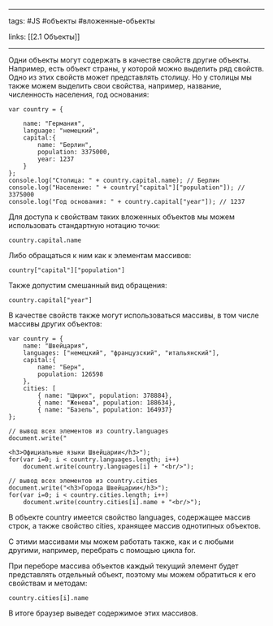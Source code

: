 ____

tags: #JS #объекты #вложенные-обьекты

links: [[2.1 Объекты]]

_____

Одни объекты могут содержать в качестве свойств другие объекты. 
Например, есть объект страны, у которой можно выделить ряд свойств. Одно из этих свойств может представлять столицу. Но у столицы мы также можем выделить свои свойства, например, название, численность населения, год основания:

~~~
var country = {
 
    name: "Германия",
    language: "немецкий",
    capital:{
        name: "Берлин",
        population: 3375000,
        year: 1237
    }
};
console.log("Столица: " + country.capital.name); // Берлин
console.log("Население: " + country["capital"]["population"]); // 3375000
console.log("Год основания: " + country.capital["year"]); // 1237
~~~

Для доступа к свойствам таких вложенных объектов мы можем использовать стандартную нотацию точки:
~~~
country.capital.name
~~~

Либо обращаться к ним как к элементам массивов:
~~~
country["capital"]["population"]
~~~

Также допустим смешанный вид обращения:
~~~
country.capital["year"]
~~~

В качестве свойств также могут использоваться массивы, в том числе массивы других объектов:
~~~
var country = {
    name: "Швейцария",
    languages: ["немецкий", "французский", "итальянский"],
    capital:{
        name: "Берн",
        population: 126598
    },
    cities: [
        { name: "Цюрих", population: 378884},
        { name: "Женева", population: 188634},
        { name: "Базель", population: 164937}
};
 
// вывод всех элементов из country.languages
document.write("
~~~

~~~
<h3>Официальные языки Швейцарии</h3>");
for(var i=0; i < country.languages.length; i++)
    document.write(country.languages[i] + "<br/>");
     
// вывод всех элементов из country.cities
document.write("<h3>Города Швейцарии</h3>");
for(var i=0; i < country.cities.length; i++)
    document.write(country.cities[i].name + "<br/>");

~~~

В объекте country имеется свойство languages, содержащее массив строк, а также свойство cities, хранящее массив однотипных объектов.

С этими массивами мы можем работать также, как и с любыми другими, например, перебрать с помощью цикла for.

При переборе массива объектов каждый текущий элемент будет представлять отдельный объект, поэтому мы можем обратиться к его свойствам и методам:

~~~
country.cities[i].name
~~~

В итоге браузер выведет содержимое этих массивов.